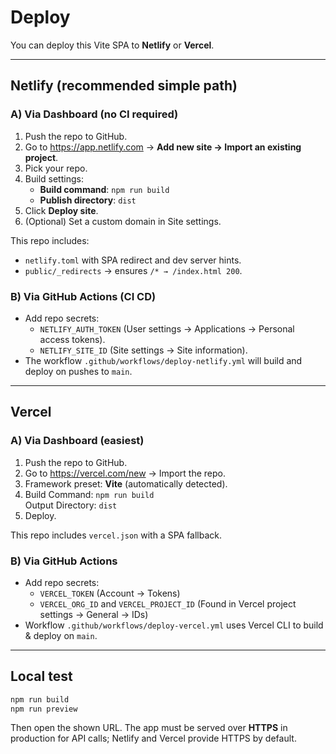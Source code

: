 # Deploy

You can deploy this Vite SPA to **Netlify** or **Vercel**.

---

## Netlify (recommended simple path)

### A) Via Dashboard (no CI required)
1. Push the repo to GitHub.
2. Go to https://app.netlify.com → **Add new site → Import an existing project**.
3. Pick your repo.
4. Build settings:
   - **Build command**: `npm run build`
   - **Publish directory**: `dist`
5. Click **Deploy site**.
6. (Optional) Set a custom domain in Site settings.

This repo includes:
- `netlify.toml` with SPA redirect and dev server hints.
- `public/_redirects` → ensures `/* → /index.html 200`.

### B) Via GitHub Actions (CI CD)
- Add repo secrets:
  - `NETLIFY_AUTH_TOKEN` (User settings → Applications → Personal access tokens).
  - `NETLIFY_SITE_ID` (Site settings → Site information).
- The workflow `.github/workflows/deploy-netlify.yml` will build and deploy on pushes to `main`.

---

## Vercel

### A) Via Dashboard (easiest)
1. Push the repo to GitHub.
2. Go to https://vercel.com/new → Import the repo.
3. Framework preset: **Vite** (automatically detected).
4. Build Command: `npm run build`  
   Output Directory: `dist`
5. Deploy.

This repo includes `vercel.json` with a SPA fallback.

### B) Via GitHub Actions
- Add repo secrets:
  - `VERCEL_TOKEN` (Account → Tokens)
  - `VERCEL_ORG_ID` and `VERCEL_PROJECT_ID` (Found in Vercel project settings → General → IDs)
- Workflow `.github/workflows/deploy-vercel.yml` uses Vercel CLI to build & deploy on `main`.

---

## Local test
```bash
npm run build
npm run preview
```

Then open the shown URL. The app must be served over **HTTPS** in production for API calls; Netlify and Vercel provide HTTPS by default.
